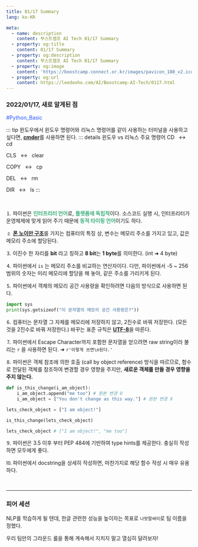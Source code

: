 ```yaml
---
title: 01/17 Summary
lang: ko-KR

meta:
  - name: description
    content: 부스트캠프 AI Tech 01/17 Summary
  - property: og:title
    content: 01/17 Summary
  - property: og:description
    content: 부스트캠프 AI Tech 01/17 Summary
  - property: og:image
    content: 'https://boostcamp.connect.or.kr/images/pavicon_180_v2.ico'
  - property: og:url
    content: https://leedooho.com/AI/Boostcamp-AI-Tech/0117.html
---
```


### 2022/01/17, 새로 알게된 점

<p class="tags">#Python_Basic</p>

::: tip
윈도우에서 윈도우 명령어와 리눅스 명령어를 같이 사용하는 터미널을 사용하고 싶다면, [**cmder**](https://cmder.net/)를 사용하면 된다.
::: details 윈도우 vs 리눅스 주요 명령어
CD &nbsp; ↔ &nbsp; cd

CLS &nbsp; ↔ &nbsp; clear

COPY &nbsp; ↔ &nbsp; cp

DEL &nbsp; ↔ &nbsp; rm

DIR &nbsp; ↔ &nbsp; ls
:::

<br>

⒈ 파이썬은 <span style="color: #3eaf7c;">**인터프리터 언어**</span>로, <span style="color: #3eaf7c;">**플랫폼에 독립적**</span>이다.
소스코드 실행 시, 인터프리터가 운영체제에 맞게 읽어 주기 때문에 <span style="color: #3eaf7c;">**동적 타이핑 언어**</span>이기도 하다.

⒉ [**폰 노이만 구조**](https://ko.wikipedia.org/wiki/%ED%8F%B0_%EB%85%B8%EC%9D%B4%EB%A7%8C_%EA%B5%AC%EC%A1%B0)를 가지는 컴퓨터의 특징 상, 변수는 메모리 주소를 가지고 있고, 값은 메모리 주소에 할당된다.

⒊ 이진수 한 자리를 **bit** 라고 칭하고 **8 bit**는 **1 byte**를 의미한다. (int &#10140; 4 byte)

⒋ 파이썬에서 `is` 는 메모리 주소를 비교하는 연산자이다. 다만, 파이썬에서 -5 ~ 256 범위의 숫자는 미리 메모리에 할당을 해 놓아, 같은 주소를 가리키게 된다.

⒌ 파이썬에서 객체의 메모리 공간 사용량을 확인하려면 다음의 방식으로 사용하면 된다.
```python
import sys
print(sys.getsizeof("이 문자열의 메모리 공간 사용량은?"))
```

⒍ 컴퓨터는 문자열 그 자체를 메모리에 저장하지 않고, 2진수로 바꿔 저장한다. (모든 것을 2진수로 바꿔 저장한다.) 바꾸는 표준 규칙은 [**UTF-8**](https://ko.wikipedia.org/wiki/UTF-8)을 따른다.

⒎ 파이썬에서 Escape Character까지 포함한 문자열을 얻으려면 raw string이라 불리는 `r` 을 사용하면 된다. &#10140; `r'이렇게 쓰면\n된다.'`

⒏ 파이썬은 객체 참조에 의한 호출 (call by object reference) 방식을 따르므로, 함수로 전달된 객체를 참조하여 변경할 경우 영향을 주지만, **새로운 객체를 만들 경우 영향을 주지 않는다.** 
```python
def is_this_change(i_am_object):
    i_am_object.append("me too") # 원본 변경 O
    i_am_object = ["You don't change as this way."] # 원본 변경 X

lets_check_object = ["I am object!"]

is_this_change(lets_check_object)

lets_check_object # ["I am object!", "me too"]
```

⒐ 파이썬은 3.5 이후 부터 PEP 484에 기반하여 type hints를 제공한다. 충실히 작성하면 모두에게 좋다.

⒑ 파이썬에서 docstring을 상세히 작성하면, 마찬가지로 해당 함수 작성 시 매우 유용하다.

<br>

<hr>

### 피어 세션

NLP를 학습하게 될 텐데, 한글 관련한 성능을 높이자는 목표로 `나랏말싸미`로 팀 이름을 정했다.

우리 팀만의 그라운드 룰을 통해 계속해서 지치지 말고 열심히 달려보자!


<br>

<br>

<br>

<style>
.tags { color: #2454ff; }
</style>
